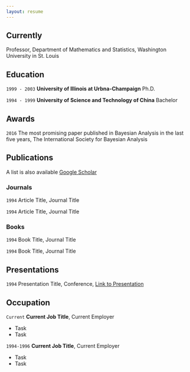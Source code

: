 ```yaml
---
layout: resume
---
```

## Currently

Professor, Department of Mathematics and Statistics, Washington University in St. Louis

## Education

`1999 - 2003`
__University of Illinois at Urbna-Champaign__
Ph.D.

`1994 - 1999`
__University of Science and Technology of China__
Bachelor 

## Awards

`2016`
The most promising paper published in Bayesian Analysis in the last five years, The International Society for Bayesian Analysis

## Publications

A list is also available [Google Scholar](https://scholar.google.com/citations?user=d4v56osAAAAJ&hl=en)

### Journals

`1994`
Article Title, Journal Title

`1994`
Article Title, Journal Title

### Books

`1994`
Book Title, Journal Title

`1994`
Book Title, Journal Title


## Presentations

`1994`
Presentation Title, Conference, <a href="https://MyWebsite.tld/presentation1">Link to Presentation</a>


## Occupation

`Current`
__Current Job Title__, Current Employer 

- Task
- Task

`1994-1996`
__Current Job Title__, Current Employer 

- Task
- Task



<!-- ### Footer

Last updated: Jan 2021 -->


